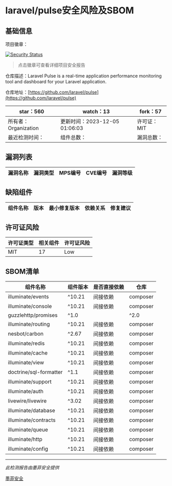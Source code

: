 # laravel/pulse安全风险及SBOM

## 基础信息

项目徽章：

[![Security Status](https://www.murphysec.com/platform3/v31/badge/1731748413722550272.svg)](https://www.murphysec.com/console/report/1731384296444747776/1731748413722550272)

> 点击徽章可查看详细项目安全报告

仓库描述：Laravel Pulse is a real-time application performance monitoring tool and dashboard for your Laravel application.

仓库地址：[https://github.com/laravel/pulse](https://github.com/laravel/pulse)

| star：560 | watch：13 | fork：57 |
| ----------- | -------------- | ------------ |
| 所有者：Organization | 更新时间：2023-12-05 01:06:03 | 许可证：MIT |
| 最近检测时间： | 组件总数： | 漏洞总数： |




## 漏洞列表

| 漏洞名称 | 漏洞类型 | MPS编号 | CVE编号 | 漏洞等级 |
| ------- | ------ | ------- | ------ | ----- |





## 缺陷组件

| 组件名称 | 版本 | 最小修复版本 | 依赖关系 | 修复建议 |
| -------- | ---- | ------------ | -------- | -------- |





## 许可证风险

| 许可证类型 | 相关组件 | 许可证风险 |
| ---------- | -------- | ---------- |
|MIT|17|Low|




## SBOM清单

| 组件名称 | 组件版本 | 是否直接依赖 | 仓库 |
| -------- | -------- | ------------ | ---- |
|illuminate/events|^10.21|间接依赖|composer|
|illuminate/console|^10.21|间接依赖|composer|
|guzzlehttp/promises|^1.0 || ^2.0|间接依赖|composer|
|illuminate/routing|^10.21|间接依赖|composer|
|nesbot/carbon|^2.67|间接依赖|composer|
|illuminate/redis|^10.21|间接依赖|composer|
|illuminate/cache|^10.21|间接依赖|composer|
|illuminate/view|^10.21|间接依赖|composer|
|doctrine/sql-formatter|^1.1|间接依赖|composer|
|illuminate/support|^10.21|间接依赖|composer|
|illuminate/auth|^10.21|间接依赖|composer|
|livewire/livewire|^3.02|间接依赖|composer|
|illuminate/database|^10.21|间接依赖|composer|
|illuminate/contracts|^10.21|间接依赖|composer|
|illuminate/queue|^10.21|间接依赖|composer|
|illuminate/http|^10.21|间接依赖|composer|
|illuminate/config|^10.21|间接依赖|composer|


------

*此检测报告由墨菲安全提供*

[墨菲安全](www.murphysec.com)